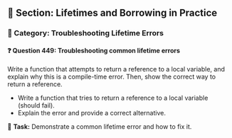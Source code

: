 ## 📘 Section: Lifetimes and Borrowing in Practice  
### 🔹 Category: Troubleshooting Lifetime Errors  
#### ❓ Question 449: Troubleshooting common lifetime errors

Write a function that attempts to return a reference to a local variable, and explain why this is a compile-time error. Then, show the correct way to return a reference.

- Write a function that tries to return a reference to a local variable (should fail).
- Explain the error and provide a correct alternative.

🔧 **Task:** Demonstrate a common lifetime error and how to fix it.
